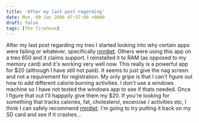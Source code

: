 ```yaml
---
title: 'After my last post regarding'
date: Mon, 09 Jan 2006 07:57:00 +0000
draft: false
tags: [The firehose]
---
```


After my last post regarding my treo I started looking into why certain apps were failing or whatever, specifically [rmrdiet](http://www.rmrsoft.com/palm/diet.htm). Others were using this app on a treo 650 and it claims support. I reinstalled it to RAM (as opposed to my memory card) and it's working very well now. This really is a powerful app for $20 (although I have still not paid). It seems to just give the nag screen and not a requirement for registration. My only gripe is that I can't figure out how to add different calorie burning activities. I don't use a windows machine so I have not tested the windows app to see if thats needed. Once I figure that out I'll happpily give them my $20. If you're looking for something that tracks calories, fat, cholesterol, excercise / activities etc, I think I can safely recommend [rmrdiet](http://www.rmrsoft.com/palm/diet.htm). I'm going to try putting it back on my SD card and see if it crashes...